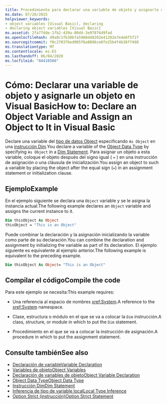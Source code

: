 ```yaml
---
title: Procedimiento para declarar una variable de objeto y asignarle un objeto
ms.date: 07/20/2015
helpviewer_keywords:
- object variables [Visual Basic], declaring
- declaring object variables [Visual Basic]
ms.assetid: 2fa77dde-1fb2-439a-80d4-3e9787649fad
ms.openlocfilehash: d9a8c1fb30bfa5988d48202e41202e7ede0f5f27
ms.sourcegitcommit: f8c270376ed905f6a8896ce0fe25b4f4b38ff498
ms.translationtype: MT
ms.contentlocale: es-ES
ms.lasthandoff: 06/04/2020
ms.locfileid: "84410508"
---
```

# <a name="how-to-declare-an-object-variable-and-assign-an-object-to-it-in-visual-basic"></a><span data-ttu-id="3ec7b-102">Cómo: Declarar una variable de objeto y asignarle un objeto en Visual Basic</span><span class="sxs-lookup"><span data-stu-id="3ec7b-102">How to: Declare an Object Variable and Assign an Object to It in Visual Basic</span></span>

<span data-ttu-id="3ec7b-103">Declare una variable del [tipo de datos Object](../../../language-reference/data-types/object-data-type.md) especificando `As Object` en una [instrucción Dim](../../../language-reference/statements/dim-statement.md).</span><span class="sxs-lookup"><span data-stu-id="3ec7b-103">You declare a variable of the [Object Data Type](../../../language-reference/data-types/object-data-type.md) by specifying `As Object` in a [Dim Statement](../../../language-reference/statements/dim-statement.md).</span></span> <span data-ttu-id="3ec7b-104">Para asignar un objeto a esta variable, coloque el objeto después del signo igual ( `=` ) en una instrucción de asignación o una cláusula de inicialización.</span><span class="sxs-lookup"><span data-stu-id="3ec7b-104">You assign an object to such a variable by placing the object after the equal sign (`=`) in an assignment statement or initialization clause.</span></span>

## <a name="example"></a><span data-ttu-id="3ec7b-105">Ejemplo</span><span class="sxs-lookup"><span data-stu-id="3ec7b-105">Example</span></span>

<span data-ttu-id="3ec7b-106">En el ejemplo siguiente se declara una `Object` variable y se le asigna la instancia actual.</span><span class="sxs-lookup"><span data-stu-id="3ec7b-106">The following example declares an `Object` variable and assigns the current instance to it.</span></span>

```vb
Dim thisObject As Object
thisObject = "This is an Object"
```

<span data-ttu-id="3ec7b-107">Puede combinar la declaración y la asignación inicializando la variable como parte de su declaración.</span><span class="sxs-lookup"><span data-stu-id="3ec7b-107">You can combine the declaration and assignment by initializing the variable as part of its declaration.</span></span> <span data-ttu-id="3ec7b-108">El ejemplo siguiente es equivalente al ejemplo anterior.</span><span class="sxs-lookup"><span data-stu-id="3ec7b-108">The following example is equivalent to the preceding example.</span></span>

```vb
Dim thisObject As Object= "This is an Object"
```

## <a name="compile-the-code"></a><span data-ttu-id="3ec7b-109">Compilar el código</span><span class="sxs-lookup"><span data-stu-id="3ec7b-109">Compile the code</span></span>

<span data-ttu-id="3ec7b-110">Para este ejemplo se necesita:</span><span class="sxs-lookup"><span data-stu-id="3ec7b-110">This example requires:</span></span>

- <span data-ttu-id="3ec7b-111">Una referencia al espacio de nombres <xref:System>.</span><span class="sxs-lookup"><span data-stu-id="3ec7b-111">A reference to the <xref:System> namespace.</span></span>

- <span data-ttu-id="3ec7b-112">Clase, estructura o módulo en el que se va a colocar la `Dim` instrucción.</span><span class="sxs-lookup"><span data-stu-id="3ec7b-112">A class, structure, or module in which to put the `Dim` statement.</span></span>

- <span data-ttu-id="3ec7b-113">Procedimiento en el que se va a colocar la instrucción de asignación.</span><span class="sxs-lookup"><span data-stu-id="3ec7b-113">A procedure in which to put the assignment statement.</span></span>

## <a name="see-also"></a><span data-ttu-id="3ec7b-114">Consulte también</span><span class="sxs-lookup"><span data-stu-id="3ec7b-114">See also</span></span>

- [<span data-ttu-id="3ec7b-115">Declaración de variable</span><span class="sxs-lookup"><span data-stu-id="3ec7b-115">Variable Declaration</span></span>](variable-declaration.md)
- [<span data-ttu-id="3ec7b-116">Variables de objeto</span><span class="sxs-lookup"><span data-stu-id="3ec7b-116">Object Variables</span></span>](object-variables.md)
- [<span data-ttu-id="3ec7b-117">Declaración de variables de objeto</span><span class="sxs-lookup"><span data-stu-id="3ec7b-117">Object Variable Declaration</span></span>](object-variable-declaration.md)
- [<span data-ttu-id="3ec7b-118">Object Data Type</span><span class="sxs-lookup"><span data-stu-id="3ec7b-118">Object Data Type</span></span>](../../../language-reference/data-types/object-data-type.md)
- [<span data-ttu-id="3ec7b-119">Instrucción Dim</span><span class="sxs-lookup"><span data-stu-id="3ec7b-119">Dim Statement</span></span>](../../../language-reference/statements/dim-statement.md)
- [<span data-ttu-id="3ec7b-120">Inferencia de tipo de variable local</span><span class="sxs-lookup"><span data-stu-id="3ec7b-120">Local Type Inference</span></span>](local-type-inference.md)
- [<span data-ttu-id="3ec7b-121">Option Strict (instrucción)</span><span class="sxs-lookup"><span data-stu-id="3ec7b-121">Option Strict Statement</span></span>](../../../language-reference/statements/option-strict-statement.md)
